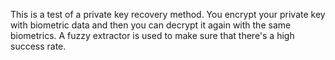 This is a test of a private key recovery method. You encrypt your private key with biometric data and then you can decrypt it again with the same biometrics. A fuzzy extractor is used to make sure that there's a high success rate.

